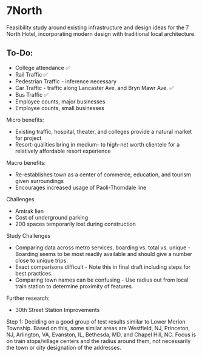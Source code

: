 # 7North


Feasibility study around existing infrastructure and design ideas for the 7 North Hotel, incorporating modern design with traditional local architecture. 


## To-Do:

* College attendance ✅
* Rail Traffic ✅
* Pedestrian Traffic - inference necessary
* Car Traffic - traffic along Lancaster Ave. and Bryn Mawr Ave. ✅
* Bus Traffic ✅
* Employee counts, major businesses
* Employee counts, small businesses


Micro benefits:
* Existing traffic, hospital, theater, and colleges provide a natural market for project
* Resort-qualities bring in medium- to high-net worth clientele for a relatively affordable resort experience

Macro benefits:
* Re-establishes town as a center of commerce, education, and tourism given surroundings
* Encourages increased usage of Paoli-Thorndale line

Challenges
* Amtrak lien
* Cost of underground parking
* 200 spaces temporarily lost during construction

Study Challenges 
* Comparing data across metro services, boarding vs. total vs. unique - Boarding seems to be most readily available and should give a number close to unique trips. 
* Exact comparisons difficult - Note this in final draft including steps for best practices. 
* Comparing town names can be confusing - Use radius out from local train station to determine proximity of features. 

Further research:
* 30th Street Station Improvements

Step 1: 
Deciding on a good group of test results similar to Lower Merion Township. Based on this, some similar areas are Westfield, NJ, Princeton, NJ, Arlington, VA, Evanston, IL, Bethesda, MD, and Chapel Hill, NC. Focus is on train stops/village centers and the radius around them, not necessarily the town or city designation of the addresses. 

